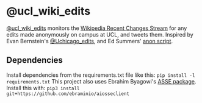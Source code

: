 # @ucl_wiki_edits
[@ucl_wiki_edits](https://twitter.com/ucl_wiki_edits) monitors the [Wikipedia Recent Changes Stream](https://www.mediawiki.org/wiki/API:Recent_changes_stream) for any edits made anonymously on campus at UCL, and tweets them.
Inspired by Evan Bernstein's [@Uchicago_edits](https://github.com/eeevanbbb/UChicago_Edits), and Ed Summers' [anon script](https://github.com/edsu/anon).
## Dependencies
Install dependencies from the requirements.txt file like this: `pip install -l requirements.txt`
This project also uses Ebrahim Byagowi's [ASSE package](https://github.com/ebraminio/aiosseclient). Install this with: `pip3 install git+https://github.com/ebraminio/aiosseclient`

